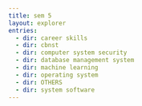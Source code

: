 ```yaml
---
title: sem 5
layout: explorer
entries:
  - dir: career skills
  - dir: cbnst
  - dir: computer system security
  - dir: database management system
  - dir: machine learning
  - dir: operating system
  - dir: OTHERS
  - dir: system software
---
```

